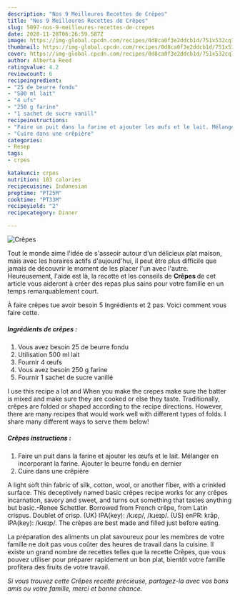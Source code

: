 ```yaml
---
description: "Nos 9 Meilleures Recettes de Crêpes"
title: "Nos 9 Meilleures Recettes de Crêpes"
slug: 5097-nos-9-meilleures-recettes-de-crepes
date: 2020-11-28T06:26:59.587Z
image: https://img-global.cpcdn.com/recipes/0d8ca0f3e2ddcb1d/751x532cq70/crepes-photo-principale-de-la-recette.jpg
thumbnail: https://img-global.cpcdn.com/recipes/0d8ca0f3e2ddcb1d/751x532cq70/crepes-photo-principale-de-la-recette.jpg
cover: https://img-global.cpcdn.com/recipes/0d8ca0f3e2ddcb1d/751x532cq70/crepes-photo-principale-de-la-recette.jpg
author: Alberta Reed
ratingvalue: 4.2
reviewcount: 6
recipeingredient:
- "25 de beurre fondu"
- "500 ml lait"
- "4 ufs"
- "250 g farine"
- "1 sachet de sucre vanill"
recipeinstructions:
- "Faire un puit dans la farine et ajouter les œufs et le lait. Mélanger en incorporant la farine. Ajouter le beurre fondu en dernier"
- "Cuire dans une crêpière"
categories:
- Resep
tags:
- crpes

katakunci: crpes 
nutrition: 183 calories
recipecuisine: Indonesian
preptime: "PT25M"
cooktime: "PT33M"
recipeyield: "2"
recipecategory: Dinner

---
```



![Crêpes](https://img-global.cpcdn.com/recipes/0d8ca0f3e2ddcb1d/751x532cq70/crepes-photo-principale-de-la-recette.jpg)

Tout le monde aime l'idée de s'asseoir autour d'un délicieux plat maison, mais avec les horaires actifs d'aujourd'hui, il peut être plus difficile que jamais de découvrir le moment de les placer l'un avec l'autre. Heureusement, l'aide est là, la recette et les conseils de <strong> Crêpes </strong> de cet article vous aideront à créer des repas plus sains pour votre famille en un temps remarquablement court.

<!--inarticleads1-->

À faire crêpes tue avoir besoin 5 Ingrédients et 2 pas. Voici comment vous faire cette.

##### Ingrédients de crêpes :

1. Vous avez besoin 25 de beurre fondu
1. Utilisation 500 ml lait
1. Fournir 4 œufs
1. Vous avez besoin 250 g farine
1. Fournir 1 sachet de sucre vanillé


I use this recipe a lot and When you make the crepes make sure the batter is mixed and make sure they are cooked or else they taste. Traditionally, crêpes are folded or shaped according to the recipe directions. However, there are many recipes that would work well with different types of folds. I share many different ways to serve them below! 

<!--inarticleads2-->

##### Crêpes instructions :

1. Faire un puit dans la farine et ajouter les œufs et le lait. Mélanger en incorporant la farine. Ajouter le beurre fondu en dernier
1. Cuire dans une crêpière


A light soft thin fabric of silk, cotton, wool, or another fiber, with a crinkled surface. This deceptively named basic crêpes recipe works for any crêpes incarnation, savory and sweet, and turns out something that tastes anything but basic.-Renee Schettler. Borrowed from French crêpe, from Latin crispus. Doublet of crisp. (UK) IPA(key): /kɹɛp/, /kɹeɪp/. (US) enPR: krāp, IPA(key): /kɹeɪp/. The crêpes are best made and filled just before eating. 

<!--inarticleads1-->

<p>
La préparation des aliments un plat savoureux pour les membres de votre famille ne doit pas vous coûter des heures de travail dans la cuisine. Il existe un grand nombre de recettes telles que la recette Crêpes, que vous pouvez utiliser pour préparer rapidement un bon plat, bientôt votre famille profitera des fruits de votre travail.
</p>

<p>
<i>Si vous trouvez cette Crêpes recette précieuse, partagez-la avec vos bons amis ou votre famille, merci et bonne chance.</i>
</p>
